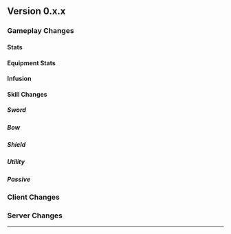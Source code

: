 ## Version 0.x.x

### Gameplay Changes

#### Stats

#### Equipment Stats

#### Infusion

#### Skill Changes

##### Sword

##### Bow

##### Shield

##### Utility

##### Passive

### Client Changes

### Server Changes

---